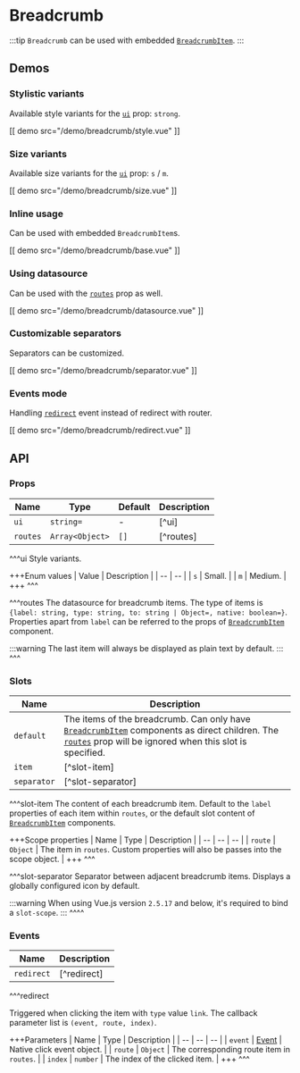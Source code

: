 # Breadcrumb

:::tip
`Breadcrumb` can be used with embedded [`BreadcrumbItem`](./breadcrumb-item).
:::

## Demos

### Stylistic variants

Available style variants for the [`ui`](#props-ui) prop: `strong`.

[[ demo src="/demo/breadcrumb/style.vue" ]]

### Size variants

Available size variants for the [`ui`](#props-ui) prop: `s` / `m`.

[[ demo src="/demo/breadcrumb/size.vue" ]]

### Inline usage

Can be used with embedded `BreadcrumbItem`s.

[[ demo src="/demo/breadcrumb/base.vue" ]]

### Using datasource

Can be used with the [`routes`](#props-routes) prop as well.

[[ demo src="/demo/breadcrumb/datasource.vue" ]]

### Customizable separators

Separators can be customized.

[[ demo src="/demo/breadcrumb/separator.vue" ]]

### Events mode

Handling [`redirect`](#events-redirect) event instead of redirect with router.

[[ demo src="/demo/breadcrumb/redirect.vue" ]]

## API

### Props

| Name | Type | Default | Description |
| --- | --- | --- | --- |
| ``ui`` | `string=` | - | [^ui] |
| ``routes`` | `Array<Object>` | `[]` | [^routes] |

^^^ui
Style variants.

+++Enum values
| Value | Description |
| -- | -- |
| `s` | Small. |
| `m` | Medium. |
+++
^^^

^^^routes
The datasource for breadcrumb items. The type of items is `{label: string, type: string, to: string | Object=, native: boolean=}`. Properties apart from `label` can be referred to the props of [`BreadcrumbItem`](./breadcrumb-item) component.

:::warning
The last item will always be displayed as plain text by default.
:::
^^^

### Slots

| Name | Description |
| -- | -- |
| ``default`` | The items of the breadcrumb. Can only have [`BreadcrumbItem`](./breadcrumb-item) components as direct children. The [`routes`](#props-routes) prop will be ignored when this slot is specified. |
| ``item`` | [^slot-item] |
| ``separator`` | [^slot-separator] |

^^^slot-item
The content of each breadcrumb item. Default to the `label` properties of each item within `routes`, or the default slot content of [`BreadcrumbItem`]('./breadcrumb-item) components.

+++Scope properties
| Name | Type | Description |
| -- | -- | -- |
| `route` | `Object` | The item in `routes`. Custom properties will also be passes into the scope object. |
+++
^^^

^^^slot-separator
Separator between adjacent breadcrumb items. Displays a globally configured icon by default.

:::warning
When using Vue.js version `2.5.17` and below, it's required to bind a `slot-scope`.
:::
^^^^

### Events

| Name | Description |
| -- | -- |
| ``redirect`` | [^redirect] |

^^^redirect

Triggered when clicking the item with `type` value `link`. The callback parameter list is `(event, route, index)`.

+++Parameters
| Name | Type | Description |
| -- | -- | -- |
| `event` | [Event](https://developer.mozilla.org/en-US/docs/Web/Events/click) | Native click event object. |
| `route` | `Object` | The corresponding route item in `routes`. |
| `index` | `number` | The index of the clicked item. |
+++
^^^
